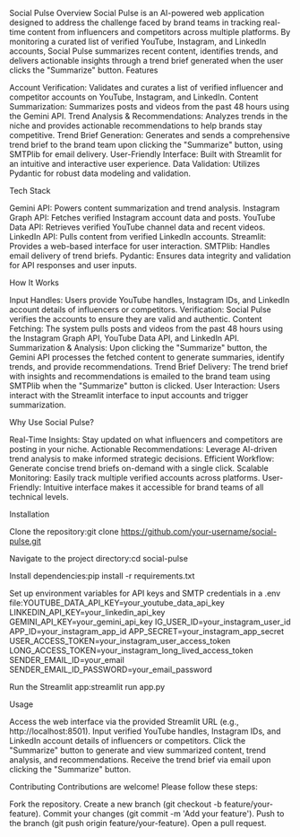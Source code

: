 Social Pulse
Overview
Social Pulse is an AI-powered web application designed to address the challenge faced by brand teams in tracking real-time content from influencers and competitors across multiple platforms. By monitoring a curated list of verified YouTube, Instagram, and LinkedIn accounts, Social Pulse summarizes recent content, identifies trends, and delivers actionable insights through a trend brief generated when the user clicks the "Summarize" button.
Features

Account Verification: Validates and curates a list of verified influencer and competitor accounts on YouTube, Instagram, and LinkedIn.
Content Summarization: Summarizes posts and videos from the past 48 hours using the Gemini API.
Trend Analysis & Recommendations: Analyzes trends in the niche and provides actionable recommendations to help brands stay competitive.
Trend Brief Generation: Generates and sends a comprehensive trend brief to the brand team upon clicking the "Summarize" button, using SMTPlib for email delivery.
User-Friendly Interface: Built with Streamlit for an intuitive and interactive user experience.
Data Validation: Utilizes Pydantic for robust data modeling and validation.

Tech Stack

Gemini API: Powers content summarization and trend analysis.
Instagram Graph API: Fetches verified Instagram account data and posts.
YouTube Data API: Retrieves verified YouTube channel data and recent videos.
LinkedIn API: Pulls content from verified LinkedIn accounts.
Streamlit: Provides a web-based interface for user interaction.
SMTPlib: Handles email delivery of trend briefs.
Pydantic: Ensures data integrity and validation for API responses and user inputs.

How It Works

Input Handles: Users provide YouTube handles, Instagram IDs, and LinkedIn account details of influencers or competitors.
Verification: Social Pulse verifies the accounts to ensure they are valid and authentic.
Content Fetching: The system pulls posts and videos from the past 48 hours using the Instagram Graph API, YouTube Data API, and LinkedIn API.
Summarization & Analysis: Upon clicking the "Summarize" button, the Gemini API processes the fetched content to generate summaries, identify trends, and provide recommendations.
Trend Brief Delivery: The trend brief with insights and recommendations is emailed to the brand team using SMTPlib when the "Summarize" button is clicked.
User Interaction: Users interact with the Streamlit interface to input accounts and trigger summarization.

Why Use Social Pulse?

Real-Time Insights: Stay updated on what influencers and competitors are posting in your niche.
Actionable Recommendations: Leverage AI-driven trend analysis to make informed strategic decisions.
Efficient Workflow: Generate concise trend briefs on-demand with a single click.
Scalable Monitoring: Easily track multiple verified accounts across platforms.
User-Friendly: Intuitive interface makes it accessible for brand teams of all technical levels.

Installation

Clone the repository:git clone https://github.com/your-username/social-pulse.git


Navigate to the project directory:cd social-pulse


Install dependencies:pip install -r requirements.txt


Set up environment variables for API keys and SMTP credentials in a .env file:YOUTUBE_DATA_API_KEY=your_youtube_data_api_key
LINKEDIN_API_KEY=your_linkedin_api_key
GEMINI_API_KEY=your_gemini_api_key
IG_USER_ID=your_instagram_user_id
APP_ID=your_instagram_app_id
APP_SECRET=your_instagram_app_secret
USER_ACCESS_TOKEN=your_instagram_user_access_token
LONG_ACCESS_TOKEN=your_instagram_long_lived_access_token
SENDER_EMAIL_ID=your_email
SENDER_EMAIL_ID_PASSWORD=your_email_password


Run the Streamlit app:streamlit run app.py



Usage

Access the web interface via the provided Streamlit URL (e.g., http://localhost:8501).
Input verified YouTube handles, Instagram IDs, and LinkedIn account details of influencers or competitors.
Click the "Summarize" button to generate and view summarized content, trend analysis, and recommendations.
Receive the trend brief via email upon clicking the "Summarize" button.

Contributing
Contributions are welcome! Please follow these steps:

Fork the repository.
Create a new branch (git checkout -b feature/your-feature).
Commit your changes (git commit -m 'Add your feature').
Push to the branch (git push origin feature/your-feature).
Open a pull request.
